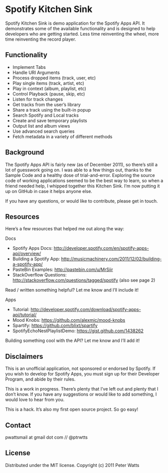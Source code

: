 # Spotify Kitchen Sink

Spotify Kitchen Sink is demo application for the Spotify Apps API. It demonstrates some of the available functionality and is designed to help developers who are getting started. Less time reinventing the wheel, more time reinventing the record player.


## Functionality

* Implement Tabs
* Handle URI Arguments
* Process dropped items (track, user, etc)
* Play single items (track, artist, etc)
* Play in context (album, playlist, etc)
* Control Playback (pause, skip, etc)
* Listen for track changes
* Get tracks from the user’s library
* Share a track using the built-in popup
* Search Spotify and Local tracks
* Create and save temporary playlists
* Output list and album views
* Use advanced search queries
* Fetch metadata in a variety of different methods


## Background

The Spotify Apps API is fairly new (as of December 2011), so there’s still a lot of guesswork going on. I was able to a few things out, thanks to the Sample Code and a healthy dose of trial-and-error. Exploring the source code of working applications seemed to be the best way to learn, so when a friend needed help, I whipped together this Kitchen Sink. I’m now putting it up on GitHub in case it helps anyone else.

If you have any questions, or would like to contribute, please get in touch. 


## Resources

Here’s a few resources that helped me out along the way:

Docs

* Spotify Apps Docs: http://developer.spotify.com/en/spotify-apps-api/overview/
* Building a Spotify App: http://musicmachinery.com/2011/12/02/building-a-spotify-app/
* PasteBin Examples: http://pastebin.com/u/MrSiir
* StackOverflow Questions: http://stackoverflow.com/questions/tagged/spotify (also see page 2)

Read / written something helpful? Let me know and I’ll include it!

Apps

* Tutorial: http://developer.spotify.com/download/spotify-apps-api/tutorial/
* Mood Knobs: https://github.com/alexmic/mood-knobs
* Spartify: https://github.com/blixt/spartify
* SpotifyEchoNestPlaylistDemo: https://gist.github.com/1438262

Building something cool with the API? Let me know and I’ll add it!


## Disclaimers

This is an unofficial application, not sponsored or endorsed by Spotify. If you wish to develop for Spotify Apps, you must sign up for their Developer Program, and abide by their rules.

This is a work in progress. There’s plenty that I’ve left out and plenty that I don’t know. If you have any suggestions or would like to add something, I would love to hear from you. 

This is a hack. It’s also my first open source project. So go easy!


## Contact

pwattsmail at gmail dot com // @ptrwtts


## License

Distributed under the MIT license. Copyright (c) 2011 Peter Watts